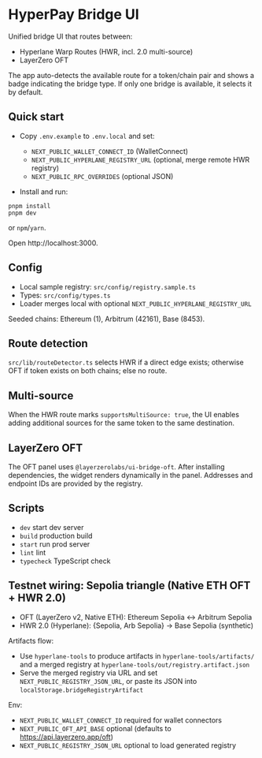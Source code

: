 # HyperPay Bridge UI

Unified bridge UI that routes between:
- Hyperlane Warp Routes (HWR, incl. 2.0 multi-source)
- LayerZero OFT

The app auto-detects the available route for a token/chain pair and shows a badge indicating the bridge type. If only one bridge is available, it selects it by default.

## Quick start

- Copy `.env.example` to `.env.local` and set:
  - `NEXT_PUBLIC_WALLET_CONNECT_ID` (WalletConnect)
  - `NEXT_PUBLIC_HYPERLANE_REGISTRY_URL` (optional, merge remote HWR registry)
  - `NEXT_PUBLIC_RPC_OVERRIDES` (optional JSON)

- Install and run:

```
pnpm install
pnpm dev
```

or `npm`/`yarn`.

Open http://localhost:3000.

## Config

- Local sample registry: `src/config/registry.sample.ts`
- Types: `src/config/types.ts`
- Loader merges local with optional `NEXT_PUBLIC_HYPERLANE_REGISTRY_URL`

Seeded chains: Ethereum (1), Arbitrum (42161), Base (8453).

## Route detection

`src/lib/routeDetector.ts` selects HWR if a direct edge exists; otherwise OFT if token exists on both chains; else no route.

## Multi-source

When the HWR route marks `supportsMultiSource: true`, the UI enables adding additional sources for the same token to the same destination.

## LayerZero OFT

The OFT panel uses `@layerzerolabs/ui-bridge-oft`. After installing dependencies, the widget renders dynamically in the panel. Addresses and endpoint IDs are provided by the registry.

## Scripts

- `dev` start dev server
- `build` production build
- `start` run prod server
- `lint` lint
- `typecheck` TypeScript check
## Testnet wiring: Sepolia triangle (Native ETH OFT + HWR 2.0)

- OFT (LayerZero v2, Native ETH): Ethereum Sepolia ↔ Arbitrum Sepolia
- HWR 2.0 (Hyperlane): {Sepolia, Arb Sepolia} → Base Sepolia (synthetic)

Artifacts flow:
- Use `hyperlane-tools` to produce artifacts in `hyperlane-tools/artifacts/` and a merged registry at `hyperlane-tools/out/registry.artifact.json`
- Serve the merged registry via URL and set `NEXT_PUBLIC_REGISTRY_JSON_URL`, or paste its JSON into `localStorage.bridgeRegistryArtifact`

Env:
- `NEXT_PUBLIC_WALLET_CONNECT_ID` required for wallet connectors
- `NEXT_PUBLIC_OFT_API_BASE` optional (defaults to https://api.layerzero.app/oft)
- `NEXT_PUBLIC_REGISTRY_JSON_URL` optional to load generated registry
